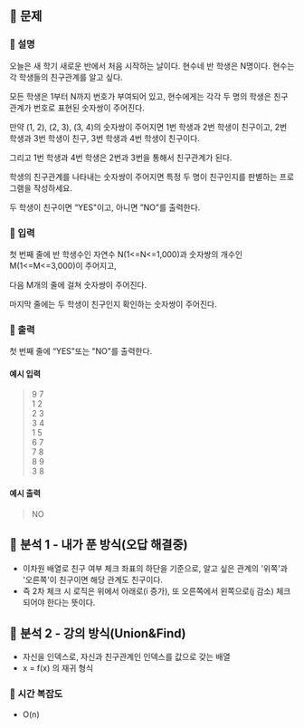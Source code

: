 ## 📍 문제

### 🧷 설명

오늘은 새 학기 새로운 반에서 처음 시작하는 날이다. 현수네 반 학생은 N명이다. 현수는 각 학생들의 친구관계를 알고 싶다.

모든 학생은 1부터 N까지 번호가 부여되어 있고, 현수에게는 각각 두 명의 학생은 친구 관계가 번호로 표현된 숫자쌍이 주어진다.

만약 (1, 2), (2, 3), (3, 4)의 숫자쌍이 주어지면 1번 학생과 2번 학생이 친구이고, 2번 학생과 3번 학생이 친구, 3번 학생과 4번 학생이 친구이다.

그리고 1번 학생과 4번 학생은 2번과 3번을 통해서 친구관계가 된다.

학생의 친구관계를 나타내는 숫자쌍이 주어지면 특정 두 명이 친구인지를 판별하는 프로그램을 작성하세요.

두 학생이 친구이면 “YES"이고, 아니면 ”NO"를 출력한다.

### 🧷 입력

첫 번째 줄에 반 학생수인 자연수 N(1<=N<=1,000)과 숫자쌍의 개수인 M(1<=M<=3,000)이 주어지고,

다음 M개의 줄에 걸쳐 숫자쌍이 주어진다.

마지막 줄에는 두 학생이 친구인지 확인하는 숫자쌍이 주어진다.

### 🧷 출력

첫 번째 줄에 “YES"또는 "NO"를 출력한다.

#### 예시 입력  
>  9 7  
1 2  
2 3  
3 4  
1 5  
6 7  
7 8  
8 9  
3 8


#### 예시 출력  
> NO

## 📍 분석 1 - 내가 푼 방식(오답 해결중)

- 이차원 배열로 친구 여부 체크 좌표의 하단을 기준으로, 알고 싶은 관계의 '위쪽'과 '오른쪽'이 친구이면 해당 관계도 친구이다.
- 즉 2차 체크 시 로직은 위에서 아래로(i 증가), 또 오른쪽에서 왼쪽으로(j 감소) 체크되어야 한다는 뜻이다.

## 📍 분석 2 - 강의 방식(Union&Find)

- 자신을 인덱스로, 자신과 친구관계인 인덱스를 값으로 갖는 배열
- x = f(x) 의 재귀 형식

### 🧷 시간 복잡도
- O(n)

